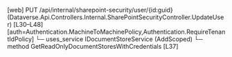 [web] PUT /api/internal/sharepoint-security/user/{id:guid}  (Dataverse.Api.Controllers.Internal.SharePointSecurityController.UpdateUser)  [L30–L48] [auth=Authentication.MachineToMachinePolicy,Authentication.RequireTenantIdPolicy]
  └─ uses_service IDocumentStoreService (AddScoped)
    └─ method GetReadOnlyDocumentStoresWithCredentials [L37]

